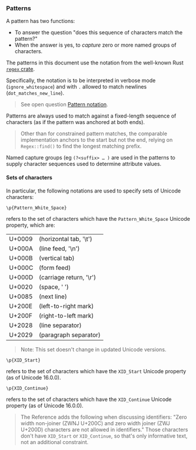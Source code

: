 ### Patterns

A pattern has two functions:

- To answer the question "does this sequence of characters match the pattern?"
- When the answer is yes, to *capture* zero or more named groups of characters.

The patterns in this document use the notation from the well-known Rust [`regex` crate].

Specifically, the notation is to be interpreted in verbose mode (`ignore_whitespace`)
and with `.` allowed to match newlines (`dot_matches_new_line`).

> See open question [Pattern notation].

Patterns are always used to match against a fixed-length sequence of characters
(as if the pattern was anchored at both ends).

> Other than for constrained pattern matches, the comparable implementation anchors to the start but not the end, relying on `Regex::find()` to find the longest matching prefix.

Named capture groups (eg `(?<suffix> … )` are used in the patterns to supply character sequences used to determine attribute values.


#### Sets of characters

In particular, the following notations are used to specify sets of Unicode characters:

```
\p{Pattern_White_Space}
```

refers to the set of characters which have the `Pattern_White_Space` Unicode property, which are:

|        |                         |
|:-------|:------------------------|
| U+0009 | (horizontal tab, '\t')  |
| U+000A | (line feed, '\n')       |
| U+000B | (vertical tab)          |
| U+000C | (form feed)             |
| U+000D | (carriage return, '\r') |
| U+0020 | (space, ' ')            |
| U+0085 | (next line)             |
| U+200E | (left-to-right mark)    |
| U+200F | (right-to-left mark)    |
| U+2028 | (line separator)        |
| U+2029 | (paragraph separator)   |

> Note: This set doesn't change in updated Unicode versions.


```
\p{XID_Start}
```

refers to the set of characters which have the `XID_Start` Unicode property
(as of Unicode 16.0.0).


```
\p{XID_Continue}
```

refers to the set of characters which have the `XID_Continue` Unicode property
(as of Unicode 16.0.0).


> The Reference adds the following when discussing identifiers:
> "Zero width non-joiner (ZWNJ U+200C) and zero width joiner (ZWJ U+200D) characters are not allowed in identifiers."
> Those characters don't have `XID_Start` or `XID_Continue`, so that's only informative text, not an additional constraint.


[Pattern notation]: open_questions.md#pattern-notation

[`regex` crate]: https://docs.rs/regex/1.10.4/regex/

